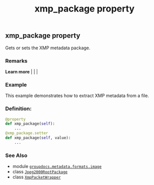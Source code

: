 ﻿---
title: xmp_package property
second_title: GroupDocs.Metadata for Python via .NET API References
description: 
type: docs
url: /python-net/groupdocs.metadata.formats.image/jpeg2000rootpackage/xmp_package/
is_root: false
weight: 170
---

## xmp_package property


Gets or sets the XMP metadata package.

### Remarks 


**Learn more** |
|
 |

### Example 


This example demonstrates how to extract XMP metadata from a file.
### Definition:
```python
@property
def xmp_package(self):
    ...
@xmp_package.setter
def xmp_package(self, value):
    ...
```

### See Also
* module [`groupdocs.metadata.formats.image`](../../)
* class [`Jpeg2000RootPackage`](/metadata/python-net/groupdocs.metadata.formats.image/jpeg2000rootpackage)
* class [`XmpPacketWrapper`](/metadata/python-net/groupdocs.metadata.standards.xmp/xmppacketwrapper)
